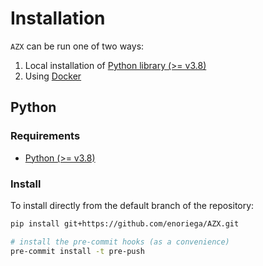 # Installation

`AZX` can be run one of two ways:

1. Local installation of [Python library (>= v3.8)](https://conda.io/projects/conda/en/latest/user-guide/install/index.html)
2. Using [Docker](https://docs.docker.com/get-docker/)

## Python

### Requirements
- [Python (>= v3.8)](https://conda.io/projects/conda/en/latest/user-guide/install/index.html)

### Install
To install directly from the default branch of the repository:

```bash
pip install git+https://github.com/enoriega/AZX.git
```


```bash
# install the pre-commit hooks (as a convenience)
pre-commit install -t pre-push
```

<!--
## Docker

### Requirements

- [Docker](https://docs.docker.com/get-docker/)


### Install 

!!FIXME!!

Docker images are periodically published to [DockerHub](https://hub.docker.com/r/{{cookiecutter.image_organization}}/{{cookiecutter.image_name}}):

```bash
docker pull "{{cookiecutter.image_organization}}/{{cookiecutter.image_name}}:latest"
```
-->